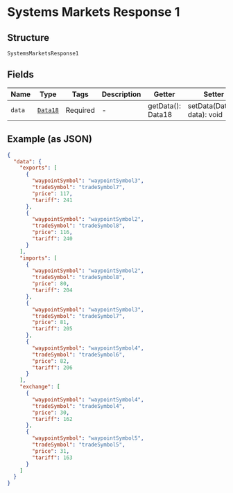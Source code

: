 
# Systems Markets Response 1

## Structure

`SystemsMarketsResponse1`

## Fields

| Name | Type | Tags | Description | Getter | Setter |
|  --- | --- | --- | --- | --- | --- |
| `data` | [`Data18`](../../doc/models/data-18.md) | Required | - | getData(): Data18 | setData(Data18 data): void |

## Example (as JSON)

```json
{
  "data": {
    "exports": [
      {
        "waypointSymbol": "waypointSymbol3",
        "tradeSymbol": "tradeSymbol7",
        "price": 117,
        "tariff": 241
      },
      {
        "waypointSymbol": "waypointSymbol2",
        "tradeSymbol": "tradeSymbol8",
        "price": 116,
        "tariff": 240
      }
    ],
    "imports": [
      {
        "waypointSymbol": "waypointSymbol2",
        "tradeSymbol": "tradeSymbol8",
        "price": 80,
        "tariff": 204
      },
      {
        "waypointSymbol": "waypointSymbol3",
        "tradeSymbol": "tradeSymbol7",
        "price": 81,
        "tariff": 205
      },
      {
        "waypointSymbol": "waypointSymbol4",
        "tradeSymbol": "tradeSymbol6",
        "price": 82,
        "tariff": 206
      }
    ],
    "exchange": [
      {
        "waypointSymbol": "waypointSymbol4",
        "tradeSymbol": "tradeSymbol4",
        "price": 30,
        "tariff": 162
      },
      {
        "waypointSymbol": "waypointSymbol5",
        "tradeSymbol": "tradeSymbol5",
        "price": 31,
        "tariff": 163
      }
    ]
  }
}
```


